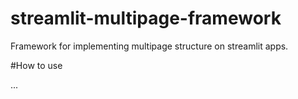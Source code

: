 # streamlit-multipage-framework
Framework for implementing multipage structure on streamlit apps.

#How to use

...
